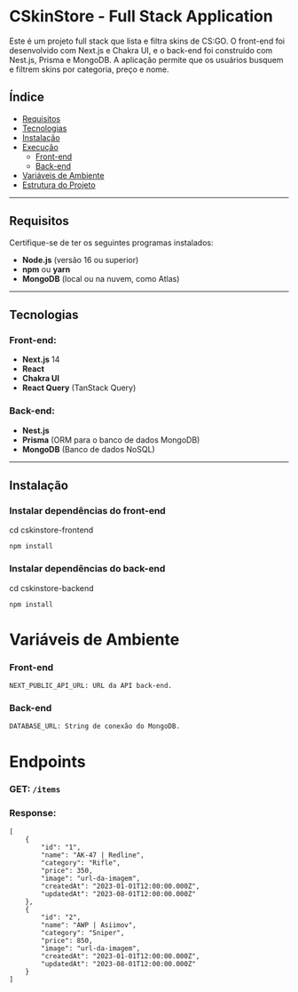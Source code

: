 # CSkinStore - Full Stack Application

Este é um projeto full stack que lista e filtra skins de CS:GO. O front-end foi desenvolvido com Next.js e Chakra UI, e o back-end foi construído com Nest.js, Prisma e MongoDB. A aplicação permite que os usuários busquem e filtrem skins por categoria, preço e nome.

## Índice

-   [Requisitos](#requisitos)
-   [Tecnologias](#tecnologias)
-   [Instalação](#instalação)
-   [Execução](#execução)
    -   [Front-end](#executando-o-front-end)
    -   [Back-end](#executando-o-back-end)
-   [Variáveis de Ambiente](#variáveis-de-ambiente)
-   [Estrutura do Projeto](#estrutura-do-projeto)

---

## Requisitos

Certifique-se de ter os seguintes programas instalados:

-   **Node.js** (versão 16 ou superior)
-   **npm** ou **yarn**
-   **MongoDB** (local ou na nuvem, como Atlas)

---

## Tecnologias

### Front-end:

-   **Next.js** 14
-   **React**
-   **Chakra UI**
-   **React Query** (TanStack Query)

### Back-end:

-   **Nest.js**
-   **Prisma** (ORM para o banco de dados MongoDB)
-   **MongoDB** (Banco de dados NoSQL)

---

## Instalação

### Instalar dependências do front-end

cd cskinstore-frontend

`npm install`

### Instalar dependências do back-end

cd cskinstore-backend

`npm install`

# Variáveis de Ambiente

### Front-end

`NEXT_PUBLIC_API_URL: URL da API back-end.`

### Back-end

`DATABASE_URL: String de conexão do MongoDB.`

# Endpoints

### GET: `/items`

### Response:

    [
        {
            "id": "1",
            "name": "AK-47 | Redline",
            "category": "Rifle",
            "price": 350,
            "image": "url-da-imagem",
            "createdAt": "2023-01-01T12:00:00.000Z",
            "updatedAt": "2023-08-01T12:00:00.000Z"
        },
        {
            "id": "2",
            "name": "AWP | Asiimov",
            "category": "Sniper",
            "price": 850,
            "image": "url-da-imagem",
            "createdAt": "2023-01-01T12:00:00.000Z",
            "updatedAt": "2023-08-01T12:00:00.000Z"
        }
    ]
